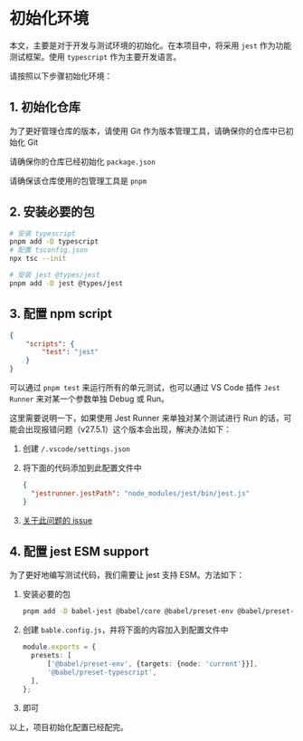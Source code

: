 # 初始化环境

本文，主要是对于开发与测试环境的初始化。在本项目中，将采用 `jest` 作为功能测试框架。使用 `typescript` 作为主要开发语言。

请按照以下步骤初始化环境：

## 1. 初始化仓库

为了更好管理仓库的版本，请使用 Git 作为版本管理工具，请确保你的仓库中已初始化 Git

请确保你的仓库已经初始化 `package.json`

请确保该仓库使用的包管理工具是 `pnpm`

## 2. 安装必要的包

```bash
# 安装 typescript
pnpm add -D typescript
# 配置 tsconfig.json
npx tsc --init
```

```bash
# 安装 jest @types/jest
pnpm add -D jest @types/jest
```

## 3. 配置 npm script

```json
{
    "scripts": {
        "test": "jest"
    }
}
```

可以通过 `pnpm test` 来运行所有的单元测试，也可以通过 VS Code 插件 `Jest Runner` 来对某一个参数单独 Debug 或 Run。

这里需要说明一下，如果使用 Jest Runner 来单独对某个测试进行 Run 的话，可能会出现报错问题（v27.5.1）这个版本会出现，解决办法如下：

1. 创建 `/.vscode/settings.json`

2. 将下面的代码添加到此配置文件中

   ```json
   {
     "jestrunner.jestPath": "node_modules/jest/bin/jest.js"
   }
   ```

3. [关于此问题的 issue](https://github.com/facebook/jest/issues/4751)

## 4. 配置 jest ESM support

为了更好地编写测试代码，我们需要让 jest 支持 ESM。方法如下：

1. 安装必要的包

   ```bash
   pnpm add -D babel-jest @babel/core @babel/preset-env @babel/preset-typescript
   ```

2. 创建 `bable.config.js`，并将下面的内容加入到配置文件中

   ```ts
   module.exports = {
     presets: [
         ['@babel/preset-env', {targets: {node: 'current'}}],
         '@babel/preset-typescript',
     ],
   };
   ```

3. 即可


以上，项目初始化配置已经配完。









